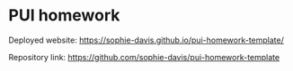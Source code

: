 # PUI homework

Deployed website: https://sophie-davis.github.io/pui-homework-template/

Repository link: https://github.com/sophie-davis/pui-homework-template

